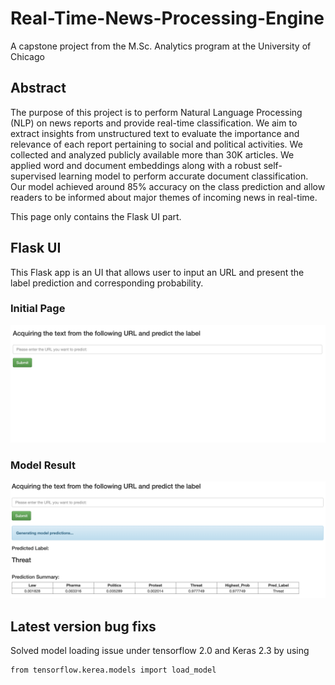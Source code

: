 # Real-Time-News-Processing-Engine

A capstone project from the M.Sc. Analytics program at the University of Chicago

## Abstract
The purpose of this project is to perform Natural Language Processing (NLP) on news reports and provide real-time classification. We aim to extract insights from unstructured text to evaluate the importance and relevance of each report pertaining to social and political activities. We collected and analyzed publicly available more than 30K articles. We applied word and document embeddings along with a robust self-supervised learning model to perform accurate document classification. Our model achieved around 85% accuracy on the class prediction and allow readers to be informed about major themes of incoming news in real-time.

This page only contains the Flask UI part.

## Flask UI

This Flask app is an UI that allows user to input an URL and present the label prediction and corresponding probability.

### Initial Page
![Flask_UI](Flask_UI_Demo.png)

### Model Result
![Flask_UI](Flask_UI_Result_Demo.png)

## Latest version bug fixs

Solved model loading issue under tensorflow 2.0 and Keras 2.3 by using 
```
from tensorflow.kerea.models import load_model
```

